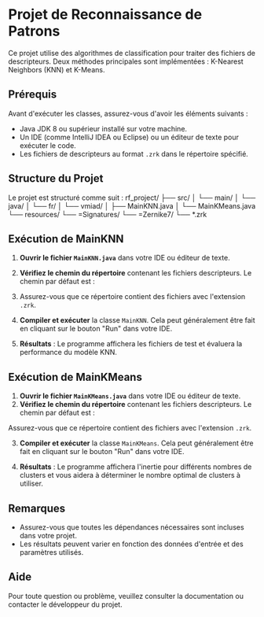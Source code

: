 # Projet de Reconnaissance de Patrons

Ce projet utilise des algorithmes de classification pour traiter des fichiers de descripteurs. Deux méthodes principales sont implémentées : K-Nearest Neighbors (KNN) et K-Means.

## Prérequis

Avant d'exécuter les classes, assurez-vous d'avoir les éléments suivants :

- Java JDK 8 ou supérieur installé sur votre machine.
- Un IDE (comme IntelliJ IDEA ou Eclipse) ou un éditeur de texte pour exécuter le code.
- Les fichiers de descripteurs au format `.zrk` dans le répertoire spécifié.

## Structure du Projet

Le projet est structuré comme suit :
rf_project/ ├── src/ 
            │ └── main/ 
            │ └── java/ 
            │ └── fr/ 
            │ └── vmiad/ 
            │ ├── MainKNN.java 
            │ └── MainKMeans.java 
            └── resources/ 
            └── =Signatures/ 
            └── =Zernike7/ 
            └── *.zrk


## Exécution de MainKNN

1. **Ouvrir le fichier `MainKNN.java`** dans votre IDE ou éditeur de texte.
2. **Vérifiez le chemin du répertoire** contenant les fichiers descripteurs. Le chemin par défaut est :

3. Assurez-vous que ce répertoire contient des fichiers avec l'extension `.zrk`.

3. **Compiler et exécuter** la classe `MainKNN`. Cela peut généralement être fait en cliquant sur le bouton "Run" dans votre IDE.

4. **Résultats** : Le programme affichera les fichiers de test et évaluera la performance du modèle KNN.

## Exécution de MainKMeans

1. **Ouvrir le fichier `MainKMeans.java`** dans votre IDE ou éditeur de texte.
2. **Vérifiez le chemin du répertoire** contenant les fichiers descripteurs. Le chemin par défaut est :

Assurez-vous que ce répertoire contient des fichiers avec l'extension `.zrk`.

3. **Compiler et exécuter** la classe `MainKMeans`. Cela peut généralement être fait en cliquant sur le bouton "Run" dans votre IDE.

4. **Résultats** : Le programme affichera l'inertie pour différents nombres de clusters et vous aidera à déterminer le nombre optimal de clusters à utiliser.

## Remarques

- Assurez-vous que toutes les dépendances nécessaires sont incluses dans votre projet.
- Les résultats peuvent varier en fonction des données d'entrée et des paramètres utilisés.

## Aide

Pour toute question ou problème, veuillez consulter la documentation ou contacter le développeur du projet.
